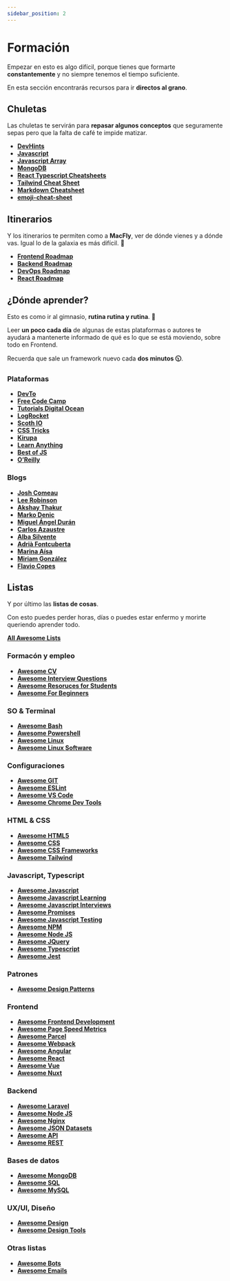 ```yaml
---
sidebar_position: 2
---
```


# Formación

Empezar en esto es algo difícil, porque tienes que formarte **constantemente** y no siempre tenemos el tiempo suficiente.

En esta sección encontrarás recursos para ir **directos al grano**.

## Chuletas

Las chuletas te servirán para **repasar algunos conceptos** que seguramente sepas pero que la falta de café te impide matizar.

- **[DevHints](https://devhints.io/)**
- **<a href="/chuletas/javascript" target="_blank" rel="noopener noreferrer">Javascript</a>**
- **<a href="/chuletas/javascript-array" target="_blank" rel="noopener noreferrer">Javascript Array</a>**
- **<a href="/chuletas/mongo" target="_blank" rel="noopener noreferrer">MongoDB</a>**
- **[React Typescript Cheatsheets](https://react-typescript-cheatsheet.netlify.app/)**
- **[Tailwind Cheat Sheet](https://nerdcave.com/tailwind-cheat-sheet)**
- **[Markdown Cheatsheet](https://github.com/adam-p/markdown-here/wiki/Markdown-Cheatsheet)**
- **[emoji-cheat-sheet](https://github.com/ikatyang/emoji-cheat-sheet)**

## Itinerarios

Y los itinerarios te permiten como a **MacFly**, ver de dónde vienes y a dónde vas. Igual lo de la galaxia es más difícil. 👾

- **[Frontend Roadmap](https://roadmap.sh/frontend)**
- **[Backend Roadmap](https://roadmap.sh/backend)**
- **[DevOps Roadmap](https://roadmap.sh/devops)**
- **[React Roadmap](https://roadmap.sh/react)**

## ¿Dónde aprender?

Esto es como ir al gimnasio, **rutina rutina y rutina**. 💪

Leer **un poco cada día** de algunas de estas plataformas o autores te ayudará a mantenerte informado de qué es lo que se está moviendo, sobre todo en Frontend.

Recuerda que sale un framework nuevo cada **dos minutos 🕥**.

### Plataformas

- **[DevTo](https://dev.to/)**
- **[Free Code Camp](https://www.freecodecamp.org/news/tag/web-development/)**
- **[Tutorials Digital Ocean](https://www.digitalocean.com/community/tutorials)**
- **[LogRocket](https://blog.logrocket.com/)**
- **[Scoth IO](https://scotch.io/)**
- **[CSS Tricks](https://css-tricks.com/)**
- **[Kirupa](https://www.kirupa.com/)**
- **[Learn Anything](https://learn-anything.xyz/)**
- **[Best of JS](https://bestofjs.org/)**
- **[O’Reilly](https://learning.oreilly.com/home/)**

### Blogs

- **[Josh Comeau](https://www.joshwcomeau.com/)**
- **[Lee Robinson](https://leerob.io/blog)**
- **[Akshay Thakur](https://www.akshay.rocks/)**
- **[Marko Denic](https://markodenic.com/blog/)**
- **[Miguel Ángel Durán](https://midu.dev/)**
- **[Carlos Azaustre](https://carlosazaustre.es/)**
- **[Alba Silvente](https://www.dawntraoz.com/)**
- **[Adrià Fontcuberta](https://afontcu.dev/)**
- **[Marina Aísa](https://marinaaisa.com/es/)**
- **[Miriam González](https://miriamgonzalez.dev/)**
- **[Flavio Copes](https://flaviocopes.com/)**

## Listas

Y por último las **listas de cosas**. 

Con esto puedes perder horas, días o puedes estar enfermo y morirte queriendo aprender todo.

**[All Awesome Lists](https://github.com/sindresorhus/awesome)**

### Formacón y empleo

- **[Awesome CV](https://github.com/posquit0/Awesome-CV)**
- **[Awesome Interview Questions](https://github.com/MaximAbramchuck/awesome-interview-questions)**
- **[Awesome Resoruces for Students](https://github.com/dipakkr/A-to-Z-Resources-for-Students)**
- **[Awesome For Beginners](https://github.com/MunGell/awesome-for-beginners)**

### SO & Terminal

- **[Awesome Bash](https://github.com/awesome-lists/awesome-bash)**
- **[Awesome Powershell](https://github.com/janikvonrotz/awesome-powershell)**
- **[Awesome Linux](https://github.com/aleksandar-todorovic/awesome-linux)**
- **[Awesome Linux Software](https://github.com/luong-komorebi/Awesome-Linux-Software)**

### Configuraciones

- **[Awesome GIT](https://github.com/dictcp/awesome-git)**
- **[Awesome ESLint](https://github.com/dustinspecker/awesome-eslint)**
- **[Awesome VS Code](https://github.com/viatsko/awesome-vscode)**
- **[Awesome Chrome Dev Tools](https://github.com/ChromeDevTools/awesome-chrome-devtools)**

### HTML & CSS

- **[Awesome HTML5](https://github.com/diegocard/awesome-html5)**
- **[Awesome CSS](https://github.com/awesome-css-group/awesome-css)**
- **[Awesome CSS Frameworks](https://github.com/troxler/awesome-css-frameworks)**
- **[Awesome Tailwind](https://github.com/aniftyco/awesome-tailwindcss)**

### Javascript, Typescript

- **[Awesome Javascript](https://github.com/sorrycc/awesome-javascript)**
- **[Awesome Javascript Learning](https://github.com/micromata/awesome-javascript-learning)**
- **[Awesome Javascript Interviews](https://github.com/rohan-paul/Awesome-JavaScript-Interviews)**
- **[Awesome Promises](https://github.com/wbinnssmith/awesome-promises)**
- **[Awesome Javascript Testing](https://github.com/MarcL/awesome-javascript-testing)**
- **[Awesome NPM](https://github.com/sindresorhus/awesome-npm)**
- **[Awesome Node JS](https://github.com/sindresorhus/awesome-nodejs)**
- **[Awesome JQuery](https://github.com/petk/awesome-jquery)**
- **[Awesome Typescript](https://github.com/dzharii/awesome-typescript)**
- **[Awesome Jest](https://github.com/jest-community/awesome-jest)**

### Patrones

- **[Awesome Design Patterns](https://github.com/DovAmir/awesome-design-patterns)**

### Frontend

- **[Awesome Frontend Development](https://github.com/dypsilon/frontend-dev-bookmarks)**
- **[Awesome Page Speed Metrics](https://github.com/csabapalfi/awesome-pagespeed-metrics)**
- **[Awesome Parcel](https://github.com/parcel-bundler/awesome-parcel)**
- **[Awesome Webpack](https://github.com/webpack-contrib/awesome-webpack)**
- **[Awesome Angular](https://github.com/PatrickJS/awesome-angular)**
- **[Awesome React](https://github.com/enaqx/awesome-react)**
- **[Awesome Vue](https://github.com/vuejs/awesome-vue)**
- **[Awesome Nuxt](https://github.com/nuxt-community/awesome-nuxt)**

### Backend

- **[Awesome Laravel](https://github.com/chiraggude/awesome-laravel)**
- **[Awesome Node JS](https://github.com/sindresorhus/awesome-nodejs)**
- **[Awesome Nginx](https://github.com/fcambus/nginx-resources)**
- **[Awesome JSON Datasets](https://github.com/jdorfman/awesome-json-datasets)**
- **[Awesome API](https://github.com/TonnyL/Awesome_APIs)**
- **[Awesome REST](https://github.com/marmelab/awesome-rest)**

### Bases de datos

- **[Awesome MongoDB](https://github.com/ramnes/awesome-mongodb)**
- **[Awesome SQL](https://github.com/danhuss/awesome-sql)**
- **[Awesome MySQL](https://github.com/shlomi-noach/awesome-mysql)**

### UX/UI, Diseño

- **[Awesome Design](https://github.com/gztchan/awesome-design)**
- **[Awesome Design Tools](https://github.com/goabstract/Awesome-Design-Tools)**

### Otras listas

- **[Awesome Bots](https://github.com/invocable/awesome-bots)**
- **[Awesome Emails](https://github.com/jonathandion/awesome-emails)**
